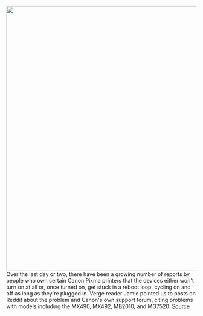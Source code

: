<img src='https://cdn.vox-cdn.com/thumbor/iv62gVq_kE3hAptKhdjlhxl36U8=/0x0:2500x1664/1200x800/filters:focal(1050x632:1450x1032)/cdn.vox-cdn.com/uploads/chorus_image/image/70932919/pixma_mx492_wireless_inkjet_printer_sample_hires_2500.0.jpg' width='700px' /><br/>
Over the last day or two, there have been a growing number of reports by people who own certain Canon Pixma printers that the devices either won't turn on at all or, once turned on, get stuck in a reboot loop, cycling on and off as long as they're plugged in. Verge reader Jamie pointed us to posts on Reddit about the problem and Canon's own support forum, citing problems with models including the MX490, MX492, MB2010, and MG7520.
<a href='https://www.theverge.com/2022/6/1/23150498/canon-pixma-printer-reboot-loop-mx492-solution'> Source <a/>